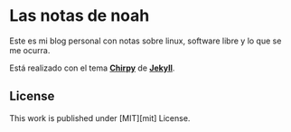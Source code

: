 # Las notas de noah

Este es mi blog personal con notas sobre linux, software libre y lo que se me ocurra.

Está realizado con el tema [**Chirpy**][chirpy] de [**Jekyll**][jekyll].


## License

This work is published under [MIT][mit] License.

[chirpy]: https://github.com/cotes2020/jekyll-theme-chirpy/
[jekyll]: https://jekyllrb.com/

